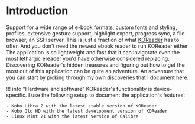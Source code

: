 # Introduction

Support for a wide range of e-book formats, custom fonts and styling, profiles, extensive gesture support, highlight export, progress sync, a file browser, an SSH server. This is just a fraction of what [KOReader](https://github.com/koreader/koreader) has to offer. And you don't need the newest ebook reader to run KOReader either. The application is so lightweight and fast that it can invigorate even the most lethargic ereader you'd have otherwise considered replacing. Discovering KOReader's hidden treasures and figuring out how to get the most out of this application can be quite an adventure. An adventure that you can start by picking through my own discoveries that I document here.

!!! info "Hardware and software"
    KOReader's functionality is device-specific. I use the following setup to document the application's features:

    - Kobo Libra 2 with the latest stable version of KOReader
    - Kobo Glo HD with the latest development version of KOReader
    - Linux Mint 21 with the latest version of Calibre